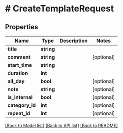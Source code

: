 # # CreateTemplateRequest

## Properties

Name | Type | Description | Notes
------------ | ------------- | ------------- | -------------
**title** | **string** |  |
**comment** | **string** |  | [optional]
**start_time** | **string** |  |
**duration** | **int** |  |
**all_day** | **bool** |  | [optional]
**note** | **string** |  | [optional]
**is_internal** | **bool** |  | [optional]
**category_id** | **int** |  | [optional]
**repeat_id** | **int** |  | [optional]

[[Back to Model list]](../../README.md#models) [[Back to API list]](../../README.md#endpoints) [[Back to README]](../../README.md)
